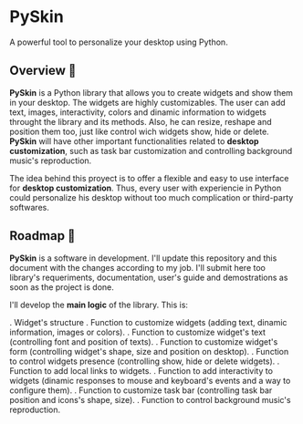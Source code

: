 # PySkin
A powerful tool to personalize your desktop using Python.

## Overview 📃

__PySkin__ is a Python library that allows you to create widgets and show them in your desktop. The widgets are highly customizables. The user can add text, images, interactivity, colors and dinamic information to widgets throught the library and its methods. Also, he can resize, reshape and position them too, just like control wich widgets show, hide or delete. __PySkin__ will have other important functionalities related to __desktop customization__, such as task bar customization and controlling background music's reproduction.

The idea behind this proyect is to offer a flexible and easy to use interface for __desktop customization__. Thus, every user with experiencie in Python could personalize his desktop without too much complication or third-party softwares. 

## Roadmap 📅

__PySkin__ is a software in development. I'll update this repository and this document with the changes according to my job. I'll submit here too library's requeriments, documentation, user's guide and demostrations as soon as the project is done. 

I'll develop the __main logic__ of the library. This is:

  . Widget's structure
  . Function to customize widgets (adding text, dinamic information, images or colors).
  . Function to customize widget's text (controlling font and position of texts).
  . Function to customize widget's form (controlling widget's shape, size and position on desktop).
  . Function to control widgets presence (controlling show, hide or delete widgets).
  . Function to add local links to widgets.
  . Function to add interactivity to widgets (dinamic responses to mouse and keyboard's events and a way to configure them).
  . Function to customize task bar (controlling task bar position and icons's shape, size).
  . Function to control background music's reproduction.
